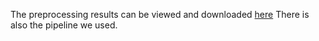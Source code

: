 The preprocessing results can be viewed and downloaded [here](https://drive.google.com/drive/folders/1cMoWUdekmko0gsecb8z-oA6ty3Y-sBmP?usp=drive_link)
There is also the pipeline we used.
